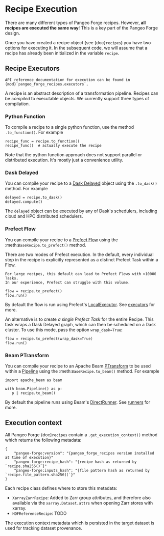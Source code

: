 # Recipe Execution

There are many different types of Pangeo Forge recipes.
However, **all recipes are executed the same way**!
This is a key part of the Pangeo Forge design.

Once you have created a recipe object (see {doc}`recipes`) you have two
options for executing it. In the subsequent code, we will assume that a
recipe has already been initialized in the variable `recipe`.


## Recipe Executors

```{note}
API reference documentation for execution can be found in {mod}`pangeo_forge_recipes.executors`.
```

A recipe is an abstract description of a transformation pipeline.
Recipes can be _compiled_ to executable objects.
We currently support three types of compilation.

### Python Function

To compile a recipe to a single python function, use the method `.to_function()`.
For example

```{code-block} python
recipe_func = recipe.to_function()
recipe_func()  # actually execute the recipe
```

Note that the python function approach does not support parallel or distributed execution.
It's mostly just a convenience utility.


### Dask Delayed

You can compile your recipe to a [Dask Delayed](https://docs.dask.org/en/latest/delayed.html)
object using the `.to_dask()` method. For example

```{code-block} python
delayed = recipe.to_dask()
delayed.compute()
```

The `delayed` object can be executed by any of Dask's schedulers, including
cloud and HPC distributed schedulers.

### Prefect Flow

You can compile your recipe to a [Prefect Flow](https://docs.prefect.io/core/concepts/flows.html) using
the :meth:`BaseRecipe.to_prefect()` method.

There are two modes of Prefect execution.
In the default, every individual step in the recipe is explicitly represented
as a distinct Prefect Task within a Flow.

```{warning}
For large recipes, this default can lead to Prefect Flows with >10000 Tasks.
In our experience, Prefect can struggle with this volume.
```

```{code-block} python
flow = recipe.to_prefect()
flow.run()
```

By default the flow is run using Prefect's [LocalExecutor](https://docs.prefect.io/orchestration/flow_config/executors.html#localexecutor). See [executors](https://docs.prefect.io/orchestration/flow_config/executors.html) for more.

An alternative is to create _a single Prefect Task_ for the entire Recipe.
This task wraps a Dask Delayed graph, which can then be scheduled on
a Dask cluster. To use this mode, pass the option `wrap_dask=True`:

```{code-block} python
flow = recipe.to_prefect(wrap_dask=True)
flow.run()
```

### Beam PTransform

You can compile your recipe to an Apache Beam [PTransform](https://beam.apache.org/documentation/programming-guide/#transforms)
to be used within a [Pipeline](https://beam.apache.org/documentation/programming-guide/#creating-a-pipeline) using the
:meth:`BaseRecipe.to_beam()` method. For example

```{code-block} python
import apache_beam as beam

with beam.Pipeline() as p:
   p | recipe.to_beam()
```

By default the pipeline runs using Beam's [DirectRunner](https://beam.apache.org/documentation/runners/direct/).
See [runners](https://beam.apache.org/documentation/#runners) for more.


## Execution context

All Pangeo Forge {doc}`recipes` contain a `.get_execution_context()` method which returns the
following metadata:

```{code-block} python
{
    "pangeo-forge:version": "{pangeo_forge_recipes version installed at time of execution}"
    "pangeo-forge:recipe_hash": "{recipe hash as returned by `recipe.sha256()`}"
    "pangeo-forge:inputs_hash": "{file pattern hash as returned by `recipe.file_pattern.sha256()`}"
}
```

Each recipe class defines where to store this metadata:

- `XarrayZarrRecipe`: Added to Zarr group attributes, and therefore also available via the
`xarray.Dataset.attrs` when opening Zarr stores with xarray.
- `HDFReferenceRecipe`: TODO

The execution context metadata which is persisted in the target dataset is used for tracking
dataset provenance.
